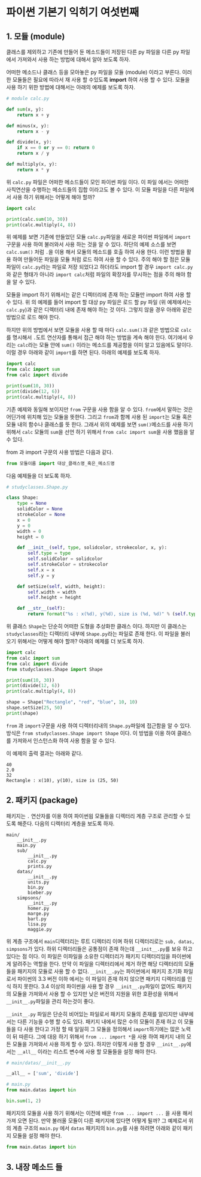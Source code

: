 # 파이썬 기본기 익히기 여섯번째 

## 1. 모듈 (module)

클래스를 제외하고 기존에 만들어 둔 메소드들이 저장된 다른 py 파일을 다른 py 파일에서 가져와서 사용 하는 방법에 대해서 알아 보도록 하자. 

어떠한 메소드나 클래스 등을 모아놓은 py 파일을 모듈 (module) 이라고 부른다. 이러한 모듈들은 필요에 따라서 재 사용 할 수있도록 **import** 하여 사용 할 수 있다. 모듈을 사용 하기 위한 방법에 대해서는 아래의 예제를 보도록 하자. 

```py 
# module calc.py

def sum(x, y):
	return x + y

def minus(x, y):
	return x - y

def divide(x, y):
	if x == 0 or y == 0: return 0
	return x / y

def multiply(x, y):
	return x * y
```

위 `calc.py` 파일은 어떠한 메소드들이 모인 파이썬 파일 이다. 이 파일 에서는 어떠한 사칙연산을 수행하는 메소드들의 집합 이라고도 볼 수 있다. 이 모듈 파일을 다른 파일에서 사용 하기 위해서는 어떻게 해야 할까? 

```py 
import calc

print(calc.sum(10, 30))
print(calc.multiply(4, 8))
```

위 예제를 보면 기존에 만들었던 모듈 `calc.py`파일을 새로운 파이썬 파일에서 `import`구문을 사용 하여 불러와서 사용 하는 것을 알 수 있다. 하단의 예제 소스를 보면 `calc.sum()` 처럼 `.`을 이용 해서 모듈의 메소드를 호출 하여 사용 한다. 이런 방법을 활용 하여 만들어둔 파일을 모듈 처럼 로드 하여 사용 할 수 있다. 주의 해야 할 점은 모듈 파일이 `calc.py`라는 파일로 저장 되었다고 하더라도 import 할 경우 `import calc.py`와 같은 형태가 아니라 `import calc`처럼 파일의 확장자를 무시하는 점을 주의 해야 함을 알 수 있다. 

모듈을 import 하기 위해서는 같은 디렉터리에 존재 하는 모듈만 import 하여 사용 할 수 있다. 위 의 예제를 들어 import 할 대상 py 파일은 로드 할 py 파일 (위 예제에서는 `calc.py`)과 같은 디렉터리 내에 존재 해야 하는 것 이다. 그렇지 않을 경우 아래와 같은 방법으로 로드 해야 한다. 

하지만 위의 방법에서 보면 모듈을 사용 할 때 마다 `calc.sum()`과 같은 방법으로 `calc`를 명시해서 `.`도트 연산자를 통해서 접근 해야 하는 방법을 계속 해야 한다. 여기에서 우리는 `calc`라는 모듈 안에 `sum()` 이라는 메소드를 제공함을 이미 알고 있음에도 말이다. 이럴 경우 아래와 같이 `import`를 하면 된다. 아래의 예제를 보도록 하자. 

```py 
import calc
from calc import sum
from calc import divide

print(sum(10, 30))
print(divide(12, 6))
print(calc.multiply(4, 8))
```

기존 예제와 동일해 보이지만 `from` 구문을 사용 함을 알 수 있다. `from`에서 말하는 것은 어딘가에 위치해 있는 모듈을 뜻한다. 그리고 `from`과 함께 사용 된 `import`는 모듈 혹은 모듈 내의 함수나 클래스를 뜻 한다. 그래서 위의 예제를 보면 `sum()`메소드를 사용 하기 위해서 `calc` 모듈의 `sum`을 선언 하기 위해서 `from calc import sum`을 사용 했음을 알 수 있다. 

from 과 import 구문의 사용 방법은 다음과 같다. 

```py
from 모듈이름 import 대상_클래스명_혹은_메소드명
```

다음 예제들을 더 보도록 하자. 

```py 
# studyclasses.Shape.py

class Shape:
	type = None
	solidColor = None
	strokeColor = None
	x = 0
	y = 0
	width = 0
	height = 0

	def __init__(self, type, solidcolor, strokecolor, x, y):
		self.type = type
		self.solidColor = solidcolor
		self.strokeColor = strokecolor
		self.x = x
		self.y = y

	def setSize(self, width, height):
		self.width = width
		self.height = height

	def __str__(self):
		return format("%s : x(%d), y(%d), size is (%d, %d)" % (self.type, self.x, self.y, self.width, self.height))
```

위 클래스 `Shape`는 단순히 어떠한 도형을 추상화한 클래스 이다. 하지만 이 클래스는 `studyclasses`라는 디렉터리 내부에 `Shape.py`라는 파일로 존재 한다. 이 파일을 불러오기 위해서는 어떻게 해야 할까? 아래의 예제를 더 보도록 하자. 


```py 
import calc
from calc import sum
from calc import divide
from studyclasses.Shape import Shape

print(sum(10, 30))
print(divide(12, 6))
print(calc.multiply(4, 8))

shape = Shape("Rectangle", "red", "blue", 10, 10)
shape.setSize(25, 50)
print(shape)
```

`from` 과 `import`구문을 사용 하여 디렉터리내의 `Shape.py`파일에 접근함을 알 수 있다. 방식은 `from studyclasses.Shape import Shape` 이다. 이 방법을 이용 하여 클래스를 가져와서 인스턴스화 하여 사용 함을 알 수 있다. 

이 예제의 출력 결과는 아래와 같다. 

```
40
2.0
32
Rectangle : x(10), y(10), size is (25, 50)
```

## 2. 패키지 (package)

패키지는 `.` 연산자를 이용 하여 파이썬읨 모듈들을 디렉터리 계층 구조로 관리할 수 있도록 해준다. 다음의 디렉터리 계층을 보도록 하자. 

```
main/
	__init__.py
	main.py
	sub/
		__init__.py
		calc.py
		prints.py
	datas/
		__init__.py
		units.py
		bin.py
		bieber.py
	simpsons/
		__init__.py
		homer.py
		marge.py
		bart.py
		lisa.py
		maggie.py
```

위 계층 구조에서 `main`디렉터리는 루트 디렉터리 이며 하위 디렉터리로는 `sub, datas, simpsons`가 있다. 하위 디렉터리들은 공통점이 존재 하는데 `__init__.py`를 보유 하고 있다는 점 이다. 이 파일은 이파일을 소유한 디렉터리가 패키지 디렉터리임을 파이썬에게 알려주는 역할을 한다. 만약 이 파일을 디렉터리에서 제거 하면 해당 디렉터리의 모듈들을 패키지의 모듈로 사용 할 수 없다. `__init__.py`는 파이썬에서 패키지 초기화 파일 로서 파이썬의 3.3 버전 이하 에서는 이 파일이 존재 하지 않으면 패키지 디렉터리를 인식 하지 못한다. 3.4 이상의 파이썬을 사용 할 경우 `__init__.py`파일이 없어도 패키지의 모듈을 가져와서 사용 할 수 있지만 낮은 버전의 지원을 위한 호환성을 위해서 `__init__.py`파일을 관리 하는것이 좋다. 

`__init__.py` 파일은 단순히 비어있는 파일로서 패키지 모듈의 존재를 알리지만 내부에서는 다른 기능을 수행 할 수도 있다. 패키지 내에서 많은 수의 모듈이 존재 하고 이 모듈들을 다 사용 한다고 가정 할 때 일일히 그 모듈을 정의해서 `import`하기에는 많은 노력이 뒤 따른다. 그에 대응 하기 위해서 `from ... import *`을 사용 하여 패키지 내의 모든 모듈을 가져와서 사용 하게 할 수 있다. 하지만 이렇게 사용 할 경우 `__init__.py`에서는 `__all__` 이라는 리스트 변수에 사용 할 모듈들을 설정 해야 한다. 

```py
# main/datas/__init__.py

__all__ = ['sum', 'divide']

# main.py 
from main.datas import bin

bin.sum(1, 2)
```

패키지의 모듈을 사용 하기 위해서는 이전에 배운 `from ... import ...` 을 사용 해서 가져 오면 된다. 만약 불러올 모듈이 다른 패키지에 있다면 어떻게 될까? 그 예제로서 위의 계층 구조의 `main.py` 에서 `datas` 패키지의 `bin.py`를 사용 하려면 아래와 같이 패키지 모듈을 설정 해야 한다. 

```py
from main.datas import bin 
```



## 3. 내장 메소드 들 